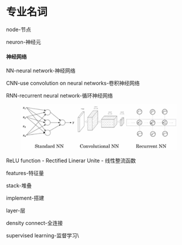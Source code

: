 # 专业名词

node-节点

neuron-神经元

#### 神经网络

NN-neural network-神经网络

CNN-use convolution on neural networks-卷积神经网络

RNN-recurrent neural network-循环神经网络

<figure><img src=".gitbook/assets/{OR]H[@T3QZQ6N&#x60;2G5PIT0S.png" alt=""><figcaption></figcaption></figure>

ReLU function - Rectified Linerar Unite - 线性整流函数

features-特征量

stack-堆叠

implement-搭建

layer-层

density connect-全连接

supervised learning-监督学习\
